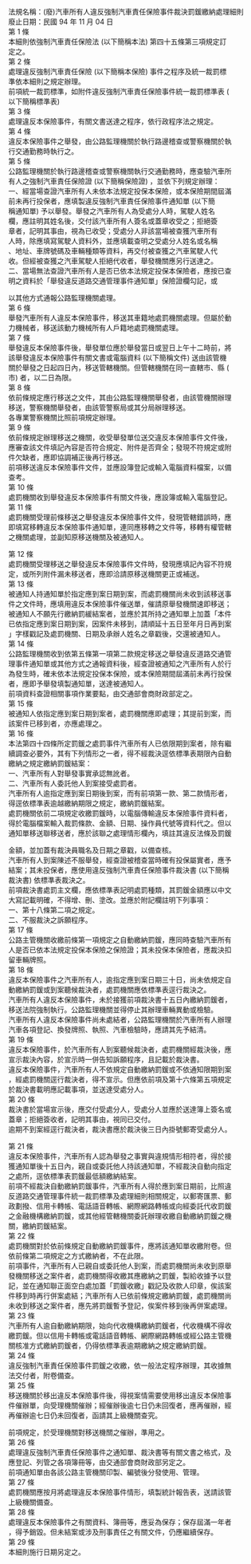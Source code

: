 法規名稱：(廢)汽車所有人違反強制汽車責任保險事件裁決罰鍰繳納處理細則  
廢止日期：民國 94 年 11 月 04 日  
第 1 條  
本細則依強制汽車責任保險法 (以下簡稱本法) 第四十五條第三項規定訂  
定之。  
第 2 條  
處理違反強制汽車責任保險 (以下簡稱本保險) 事件之程序及統一裁罰標  
準依本細則之規定辦理。  
前項統一裁罰標準，如附件違反強制汽車責任保險事件統一裁罰標準表 (  
以下簡稱標準表)  
第 3 條  
處理違反本保險事件，有關文書送達之程序，依行政程序法之規定。  
第 4 條  
違反本保險事件之舉發，由公路監理機關於執行路邊稽查或警察機關於執  
行交通勤務時執行之。  
第 5 條  
公路監理機關於執行路邊稽查或警察機關執行交通勤務時，應查驗汽車所  
有人之強制汽車責任保險證 (以下簡稱保險證) ，並依下列規定辦理：  
一、經當場查證汽車所有人未依本法規定投保本保險，或本保險期間屆滿  
前未再行投保者，應填製違反強制汽車責任保險事件通知單 (以下簡  
稱通知單) 予以舉發。舉發之汽車所有人為受處分人時，駕駛人姓名  
欄，應註明其姓名後，交付該汽車所有人簽名或蓋章收受之；拒絕簽  
章者，記明其事由，視為已收受；受處分人非該當場被查獲汽車所有  
人時，除應填寫駕駛人資料外，並應填載查明之受處分人姓名或名稱  
、地址、車牌號碼及車輛種類等資料，再交付被查獲之汽車駕駛人代  
收。但經被查獲之汽車駕駛人拒絕代收者，舉發機關應另行送達之。  
二、當場無法查證汽車所有人是否已依本法規定投保本保險者，應按已查  
明之資料於「舉發違反道路交通管理事件通知單」保險證欄勾記，或  


以其他方式通報公路監理機關處理。  
第 6 條  
舉發汽車所有人違反本保險事件，移送其車籍地處罰機關處理。但屬於動  
力機械者，移送該動力機械所有人戶籍地處罰機關處理。  
第 7 條  
舉發違反本保險事件後，舉發單位應於舉發當日或翌日上午十二時前，將  
該舉發違反本保險事件有關文書或電腦資料 (以下簡稱文件) 送由該管機  
關於舉發之日起四日內，移送管轄機關。但管轄機關在同一直轄市、縣 (  
市) 者，以二日為限。  
第 8 條  
依前條規定應行移送之文件，其由公路監理機關舉發者，由該管機關辦理  
移送，警察機關舉發者，由該管警察局或其分局辦理移送。  
各專業警察機關比照前項規定辦理。  
第 9 條  
依前條規定辦理移送之機關，收受舉發單位送交違反本保險事件文件後，  
應審查該文件填記內容是否符合規定、附件是否齊全；發現不符規定或附  
件欠缺者，應即協調補正後再行移送。  
前項移送違反本保險事件文件，並應設簿登記或輸入電腦資料檔案，以備  
查考。  
第 10 條  
處罰機關收到舉發違反本保險事件有關文件後，應設簿或輸入電腦登記。  
第 11 條  
處罰機關受理前條移送之舉發違反本保險事件文件，發現管轄錯誤時，應  
即填寫移轉違反本保險事件通知單，連同應移轉之文件等，移轉有權管轄  
之機關處理，並副知原移送機關及被通知人。  


第 12 條  
處罰機關受理移送之舉發違反本保險事件文件時，發現應填記內容不符規  
定，或所列附件漏未移送者，應即洽請原移送機關更正或補送。  
第 13 條  
被通知人持通知單於指定應到案日期到案，而處罰機關尚未收到該移送事  
件之文件時，應填用違反本保險事件催送單，催請原舉發機關速即移送；  
被通知人不願先行繳納罰緩結案者，並應於其所持之通知單上加蓋「本件  
已依指定應到案日期到案，因案件未移到，請順延十五日至年月日再到案  
」字樣戳記及處罰機關、日期及承辦人姓名之章戳後，交還被通知人。  
第 14 條  
公路監理機關收到依第五條第一項第二款規定移送之舉發違反道路交通管  
理事件通知單或其他方式之通報資料後，經查證被通知之汽車所有人於行  
為發生時，確未依本法規定投保本保險，或本保險期間屆滿前未再行投保  
者，應即予舉發填製通知單，送達被通知人。  
前項資料查證相關事項作業要點，由交通部會商財政部定之。  
第 15 條  
被通知人依指定應到案日期到案者，處罰機關應即處理；其提前到案，而  
該案件已移到者，亦應處理之。  
第 16 條  
本法第四十四條所定罰鍰之處罰事件汽車所有人已依限期到案者，除有繼  
續調查必要外，其有下列情形之一者，得不經裁決逕依標準表期限內自動  
繳納之規定繳納罰鍰結案：  
一、汽車所有人對舉發事實承認無訛者。  
二、汽車所有人委託他人到案接受處罰者。  
汽車所有人逾指定應到案日期後到案，而有前項第一款、第二款情形者，  
得逕依標準表逾越繳納期限之規定，繳納罰鍰結案。  
處罰機關依前二項規定收繳罰鍰時，以電腦傳輸違反本保險事件資料者，  
得於電腦檔案輸入裁罰條款、金額、日期、操作員代號等資料代之。但以  
通知單移送聯移送者，應於該聯之處理情形欄內，填註其違反法條及罰鍰  


金額，並加蓋有裁決員職名及日期之章戳，以備查核。  
汽車所有人到案陳述不服舉發，經查證被稽查當時確有投保屬實者，應予  
結案；其未投保者，應使用違反強制汽車責任保險事件裁決書 (以下簡稱  
裁決書) 依標準表裁決之。  
前項裁決書處罰主文欄，應依標準表記明處罰種類，其罰鍰金額應以中文  
大寫記載明確，不得增、刪、塗改。並應於附記欄註明下列事項：  
一、第十八條第二項之規定。  
二、不服裁決之訴願程序。  
第 17 條  
公路主管機關收繳前條第一項規定之自動繳納罰鍰，應同時查驗汽車所有  
人是否已依本法規定投保本保險之保險證；其未投保本保險者，應裁決扣  
留車輛牌照。  
第 18 條  
違反本保險事件之汽車所有人，逾指定應到案日期三十日，尚未依規定自  
動繳納罰鍰或到案聽候裁決者，處罰機關應依標準表逕行裁決之。  
汽車所有人違反本保險事件，未於接獲前項裁決書十五日內繳納罰鍰者，  
移送法院強制執行。公路監理機關並得停止其辦理車輛異動或檢驗。  
汽車所有人違反本保險事件尚未處結者，公路監理機關於汽車所有人辦理  
汽車各項登記、換發牌照、執照、汽車檢驗時，應請其先予結清。  
第 19 條  
違反本保險事件，於汽車所有人到案聽候裁決者，處罰機關經裁決後，應  
宣示裁決內容，於宣示時一併告知訴願程序，且記載於裁決書。  
違反本保險事件，汽車所有人不依規定自動繳納罰鍰或不依通知限期到案  
，經處罰機關逕行裁決者，得不宣示。但應依前項及第十六條第五項規定  
於裁決書載明應記載事項，並送達受處分人。  
第 20 條  
裁決書於當場宣示後，應交付受處分人，受處分人並應於送達簿上簽名或  
蓋章；拒絕簽收者，記明其事由，視同已交付。  
逾期不到案經逕行裁決者，裁決書應於裁決後三日內掛號郵寄受處分人。  


第 21 條  
違反本保險事件，汽車所有人認為舉發之事實與違規情形相符者，得於接  
獲通知單後十五日內，親自或委託他人持該通知單，不經裁決自動向指定  
之處所，逕依標準表罰鍰最低額繳納結案。  
前項不經裁決自動繳納罰鍰事件，汽車所有人得於應到案日期前，比照違  
反道路交通管理事件統一裁罰標準及處理細則相關規定，以郵寄匯票、郵  
政劃撥、信用卡轉帳、電話語音轉帳、網際網路轉帳或向經委託代收罰鍰  
之金融機構繳納罰鍰，或其他經管轄機關委託辦理收繳自動繳納罰鍰之機  
關，繳納罰鍰結案。  
第 22 條  
處罰機關對於依前條規定自動繳納罰鍰事件，應將該通知單收繳附卷。但  
依前條第二項規定之方式繳納者，不在此限。  
前項事件，汽車所有人已親自或委託他人到案，而處罰機關尚未收到原舉  
發機關移送之案件者，處罰機關得收繳其應繳納之罰鍰，製給收據予以登  
記，並在通知聯正面空白處加蓋「罰鍰收繳」戳記及收款人印章，俟該案  
件移到時再行併案處結；汽車所有人已依前條規定繳納罰鍰，處罰機關尚  
未收到移送之案件者，應先將罰鍰暫予登記，俟案件移到後再併案處理。  
第 23 條  
汽車所有人逾自動繳納期限，始向代收機構繳納罰鍰者，代收機構不得收  
繳罰鍰。但以信用卡轉帳或電話語音轉帳、網際網路轉帳或經公路主管機  
關核准方式繳納罰鍰者，仍得依標準表逾期繳納之規定繳納罰鍰。  
第 24 條  
違反強制汽車責任保險事件罰鍰之收繳，依一般法定程序辦理，其收據無  
法交付者，附卷備查。  
第 25 條  
移送機關於移出違反本保險事件後，得視案情需要使用移出違反本保險事  
件催辦單，向受理機關催辦；經催辦後逾七日仍未回復者，應再催辦，經  
再催辦逾七日仍未回復者，函請其上級機關查究。  


前項規定，於受理機關對移送機關之催辦，準用之。  
第 26 條  
處理違反強制汽車責任保險事件之通知單、裁決書等有關文書之格式，及  
應登記、列管之各項簿冊等，由交通部會商財政部另定之。  
前項通知單由各該公路主管機關印製、編號後分發使用、管理。  
第 27 條  
處罰機關應按月將處理違反本保險事件情形，填製統計報告表，送請該管  
上級機關備查。  
第 28 條  
處理違反本保險事件之有關資料、簿冊等，應妥為保存；保存屆滿一年者  
，得予銷毀。但未結案或涉及刑事責任之有關文件，仍應繼續保存。  
第 29 條  
本細則施行日期另定之。  


